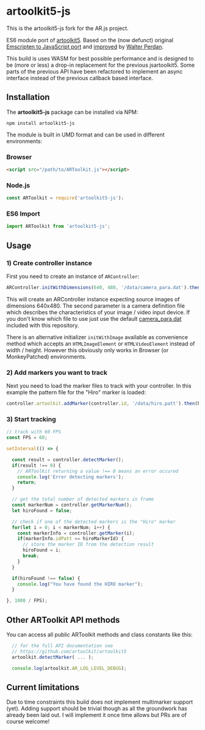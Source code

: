 
# artoolkit5-js

This is the artoolkit5-js fork for the AR.js project.

ES6 module port of [artoolkit5](https://github.com/artoolkitx/artoolkit5). Based on the (now defunct) original [Emscripten to JavaScript port](github.com/artoolkitx/jsartoolkit5) and [improved](https://github.com/kalwalt/jsartoolkit5) by [Walter Perdan](https://github.com/kalwalt).

This build is uses WASM for best possible performance and is designed to be (more or less) a drop-in replacement for the previous jsartoolkit5. Some parts of the previous API have been refactored to implement an async interface instead of the previous callback based interface.

## Installation

The **artoolkit5-js** package can be installed via NPM:
```
npm install artoolkit5-js
```
The module is built in UMD format and can be used in different environments:

### Browser
```html
<script src="/path/to/ARToolkit.js"></script>
```

### Node.js
```js
const ARToolkit = require('artoolkit5-js');
```

### ES6 Import
```js
import ARToolkit from 'artoolkit5-js';
```

## Usage

### 1) Create controller instance

First you need to create an instance of `ARController`:

```js
ARController.initWithDimensions(640, 480, '/data/camera_para.dat').then(controller => { ... });
```
This will create an ARController instance expecting source images of dimensions 640x480. The second parameter is a camera definition file which describes the characteristics of your image / video input device. If you don't know which file to use just use the default [camera_para.dat](https://github.com/andypotato/artoolkit5-js/blob/master/data/camera_para.dat) included with this repository.

There is an alternative initializer `initWithImage` available as convenience method which accepts an `HTMLImageElement` or `HTMLVideoElement` instead of width / height. However this obviously only works in Browser (or MonkeyPatched) environments.

### 2) Add markers you want to track

Next you need to load the marker files to track with your controller. In this example the pattern file for the "Hiro" marker is loaded:

```js
controller.artoolkit.addMarker(controller.id, '/data/hiro.patt').then(hiroMarkerId => { ... });
```

### 3) Start tracking

```js
// track with 60 FPS
const FPS = 60;

setInterval(() => {

  const result = controller.detectMarker();
  if(result !== 0) {
    // ARToolkit returning a value !== 0 means an error occured
    console.log('Error detecting markers');
    return;
  }

  // get the total number of detected markers in frame
  const markerNum = controller.getMarkerNum();
  let hiroFound = false;

  // check if one of the detected markers is the "Hiro" marker
  for(let i = 0; i < markerNum; i++) {
    const markerInfo = controller.getMarker(i);
    if(markerInfo.idPatt == hiroMarkerId) {
      // store the marker ID from the detection result
      hiroFound = i;
      break;
    }
  }

  if(hiroFound !== false) {
	console.log("You have found the HIRO marker");
  }

}, 1000 / FPS);
```

## Other ARToolkit API methods

You can access all public ARToolkit methods and class constants like this:
```js
  // for the full API documentation see
  // https://github.com/artoolkit/artoolkit5
  artoolkit.detectMarker( ... );

  console.log(artoolkit.AR_LOG_LEVEL_DEBUG);
```

## Current limitations
Due to time constraints this build does not implement multimarker support (yet). Adding support  should be trivial though as all the groundwork has already been laid out. I will implement it once time allows but PRs are of course welcome!
